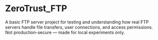# ZeroTrust_FTP
A basic FTP server project for testing and understanding how real FTP servers handle file transfers, user connections, and access permissions. Not production-secure — made for local experiments only.
